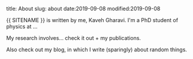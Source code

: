 title: About
slug: about
date:2019-09-08
modified:2019-09-08

{{ SITENAME }} is written by me, Kaveh Gharavi. I'm a PhD student of physics at ...

My research involves... check it out + my publications.

Also check out my blog, in which I write (sparingly) about random things.
